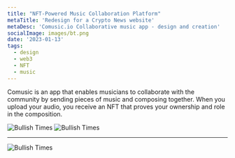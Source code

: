 ```yaml
---
title: "NFT-Powered Music Collaboration Platform"
metaTitle: 'Redesign for a Crypto News website'
metaDesc: 'Comusic.io Collaborative music app - design and creation'
socialImage: images/bt.png
date: '2023-01-13'
tags:
  - design
  - web3
  - NFT
  - music
---
```


Comusic is an app that enables musicians to collaborate with the community by sending pieces of music and composing together. When you upload your audio, you receive an NFT that proves your ownership and role in the composition.

![Bullish Times](/images/branding/bullishtimes/site.png "Bullish website redesign")
![Bullish Times](/images/branding/bullishtimes/site2.png "Bullish website redesign")

--- ---

![Bullish Times](/images/branding/bullishtimes/logos.png "Bullish logo redesign")